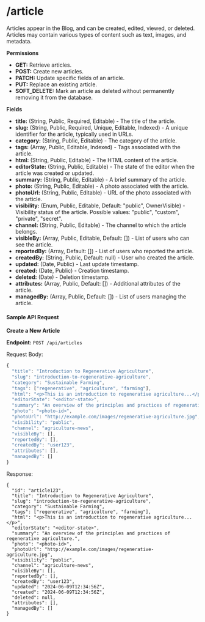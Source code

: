 # /article

Articles appear in the Blog, and can be created, edited, viewed, or deleted. Articles may contain various types of content such as text, images, and metadata.

**Permissions**

* **GET:** Retrieve articles.
* **POST:** Create new articles.
* **PATCH:** Update specific fields of an article.
* **PUT:** Replace an existing article.
* **SOFT\_DELETE:** Mark an article as deleted without permanently removing it from the database.

**Fields**

* **title:** (String, Public, Required, Editable) - The title of the article.
* **slug:** (String, Public, Required, Unique, Editable, Indexed) - A unique identifier for the article, typically used in URLs.
* **category:** (String, Public, Editable) - The category of the article.
* **tags:** (Array, Public, Editable, Indexed) - Tags associated with the article.
* **html:** (String, Public, Editable) - The HTML content of the article.
* **editorState:** (String, Public, Editable) - The state of the editor when the article was created or updated.
* **summary:** (String, Public, Editable) - A brief summary of the article.
* **photo:** (String, Public, Editable) - A photo associated with the article.
* **photoUrl:** (String, Public, Editable) - URL of the photo associated with the article.
* **visibility:** (Enum, Public, Editable, Default: "public", OwnerVisible) - Visibility status of the article. Possible values: "public", "custom", "private", "secret".
* **channel:** (String, Public, Editable) - The channel to which the article belongs.
* **visibleBy:** (Array, Public, Editable, Default: \[]) - List of users who can see the article.
* **reportedBy:** (Array, Default: \[]) - List of users who reported the article.
* **createdBy:** (String, Public, Default: null) - User who created the article.
* **updated:** (Date, Public) - Last update timestamp.
* **created:** (Date, Public) - Creation timestamp.
* **deleted:** (Date) - Deletion timestamp.
* **attributes:** (Array, Public, Default: \[]) - Additional attributes of the article.
* **managedBy:** (Array, Public, Default: \[]) - List of users managing the article.





#### Sample API Request

**Create a New Article**

**Endpoint:** `POST /api/articles`

Request Body:

```jsx
{
  "title": "Introduction to Regenerative Agriculture",
  "slug": "introduction-to-regenerative-agriculture",
  "category": "Sustainable Farming",
  "tags": ["regenerative", "agriculture", "farming"],
  "html": "<p>This is an introduction to regenerative agriculture...</p>",
  "editorState": "<editor-state>",
  "summary": "An overview of the principles and practices of regenerative agriculture.",
  "photo": "<photo-id>",
  "photoUrl": "http://example.com/images/regenerative-agriculture.jpg",
  "visibility": "public",
  "channel": "agriculture-news",
  "visibleBy": [],
  "reportedBy": [],
  "createdBy": "user123",
  "attributes": [],
  "managedBy": []
}

```



Response:

```
{
  "id": "article123",
  "title": "Introduction to Regenerative Agriculture",
  "slug": "introduction-to-regenerative-agriculture",
  "category": "Sustainable Farming",
  "tags": ["regenerative", "agriculture", "farming"],
  "html": "<p>This is an introduction to regenerative agriculture...</p>",
  "editorState": "<editor-state>",
  "summary": "An overview of the principles and practices of regenerative agriculture.",
  "photo": "<photo-id>",
  "photoUrl": "http://example.com/images/regenerative-agriculture.jpg",
  "visibility": "public",
  "channel": "agriculture-news",
  "visibleBy": [],
  "reportedBy": [],
  "createdBy": "user123",
  "updated": "2024-06-09T12:34:56Z",
  "created": "2024-06-09T12:34:56Z",
  "deleted": null,
  "attributes": [],
  "managedBy": []
}

```
